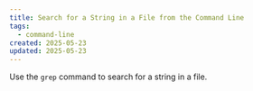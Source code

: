 ```yaml
---
title: Search for a String in a File from the Command Line
tags:
  - command-line
created: 2025-05-23
updated: 2025-05-23
---
```


Use the `grep` command to search for a string in a file.